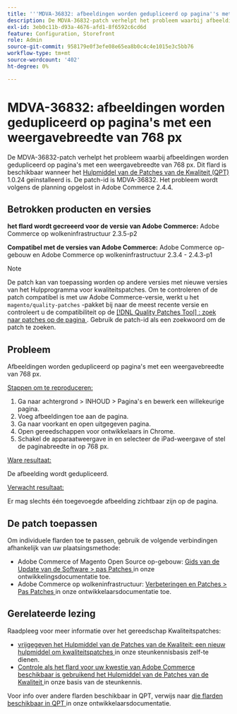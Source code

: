 ```yaml
---
title: '''MDVA-36832: afbeeldingen worden gedupliceerd op pagina''s met een weergavebreedte van 768 px'''
description: De MDVA-36832-patch verhelpt het probleem waarbij afbeeldingen worden gedupliceerd op pagina's met een weergavebreedte van 768 px. Deze patch is beschikbaar wanneer [Quality Patches Tool (QPT)] (/help/announcements/adobe-commerce-announcements/magento-quality-patches-released-new-tool-to-self-serve-quality-patches.md) 1.0.24 is geïnstalleerd. De patch-id is MDVA-36832. Het probleem wordt volgens de planning opgelost in Adobe Commerce 2.4.4.
exl-id: 3eb0c11b-d93a-4676-afd1-8f6592c6cd6d
feature: Configuration, Storefront
role: Admin
source-git-commit: 958179e0f3efe08e65ea8b0c4c4e1015e3c5bb76
workflow-type: tm+mt
source-wordcount: '402'
ht-degree: 0%

---
```


# MDVA-36832: afbeeldingen worden gedupliceerd op pagina&#39;s met een weergavebreedte van 768 px

De MDVA-36832-patch verhelpt het probleem waarbij afbeeldingen worden gedupliceerd op pagina&#39;s met een weergavebreedte van 768 px. Dit flard is beschikbaar wanneer het [ Hulpmiddel van de Patches van de Kwaliteit (QPT) ](/help/announcements/adobe-commerce-announcements/magento-quality-patches-released-new-tool-to-self-serve-quality-patches.md) 1.0.24 geïnstalleerd is. De patch-id is MDVA-36832. Het probleem wordt volgens de planning opgelost in Adobe Commerce 2.4.4.

## Betrokken producten en versies

**het flard wordt gecreeerd voor de versie van Adobe Commerce:** Adobe Commerce op wolkeninfrastructuur 2.3.5-p2

**Compatibel met de versies van Adobe Commerce:** Adobe Commerce op-gebouw en Adobe Commerce op wolkeninfrastructuur 2.3.4 - 2.4.3-p1

>[!NOTE]
>
>De patch kan van toepassing worden op andere versies met nieuwe versies van het Hulpprogramma voor kwaliteitspatches. Om te controleren of de patch compatibel is met uw Adobe Commerce-versie, werkt u het `magento/quality-patches` -pakket bij naar de meest recente versie en controleert u de compatibiliteit op de [[!DNL Quality Patches Tool] : zoek naar patches op de pagina ](https://devdocs.magento.com/quality-patches/tool.html#patch-grid) . Gebruik de patch-id als een zoekwoord om de patch te zoeken.

## Probleem

Afbeeldingen worden gedupliceerd op pagina&#39;s met een weergavebreedte van 768 px.

<u> Stappen om te reproduceren:</u>

1. Ga naar achtergrond > INHOUD > Pagina&#39;s en bewerk een willekeurige pagina.
1. Voeg afbeeldingen toe aan de pagina.
1. Ga naar voorkant en open uitgegeven pagina.
1. Open gereedschappen voor ontwikkelaars in Chrome.
1. Schakel de apparaatweergave in en selecteer de iPad-weergave of stel de paginabreedte in op 768 px.

<u> Ware resultaat:</u>

De afbeelding wordt gedupliceerd.

<u> Verwacht resultaat:</u>

Er mag slechts één toegevoegde afbeelding zichtbaar zijn op de pagina.

## De patch toepassen

Om individuele flarden toe te passen, gebruik de volgende verbindingen afhankelijk van uw plaatsingsmethode:

* Adobe Commerce of Magento Open Source op-gebouw: [ Gids van de Update van de Software > pas Patches ](https://devdocs.magento.com/guides/v2.4/comp-mgr/patching/mqp.html) in onze ontwikkelingsdocumentatie toe.
* Adobe Commerce op wolkeninfrastructuur: [ Verbeteringen en Patches > Pas Patches ](https://devdocs.magento.com/cloud/project/project-patch.html) in onze ontwikkelaarsdocumentatie toe.

## Gerelateerde lezing

Raadpleeg voor meer informatie over het gereedschap Kwaliteitspatches:

* [ vrijgegeven het Hulpmiddel van de Patches van de Kwaliteit: een nieuw hulpmiddel om kwaliteitspatches ](/help/announcements/adobe-commerce-announcements/magento-quality-patches-released-new-tool-to-self-serve-quality-patches.md) in onze steunkennisbasis zelf-te dienen.
* [ Controle als het flard voor uw kwestie van Adobe Commerce beschikbaar is gebruikend het Hulpmiddel van de Patches van de Kwaliteit ](/help/support-tools/patches-available-in-qpt-tool/check-patch-for-magento-issue-with-magento-quality-patches.md) in onze basis van de steunkennis.

Voor info over andere flarden beschikbaar in QPT, verwijs naar [ die flarden beschikbaar in QPT ](https://devdocs.magento.com/quality-patches/tool.html#patch-grid) in onze ontwikkelaarsdocumentatie.
